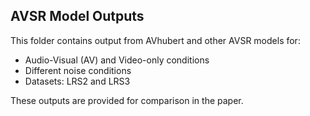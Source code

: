 
## AVSR Model Outputs

This folder contains output from AVhubert and other AVSR models for:
- Audio-Visual (AV) and Video-only conditions
- Different noise conditions
- Datasets: LRS2 and LRS3

These outputs are provided for comparison in the paper.
